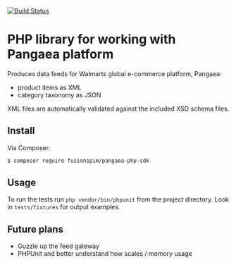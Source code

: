 [![Build Status](https://semaphoreci.com/api/v1/projects/f79de448-d5c0-4e0f-b0e6-a80df6d7906e/490306/badge.svg)](https://semaphoreci.com/gabriel403/pangaea-php-sdk)


PHP library for working with Pangaea platform
===

Produces data feeds for Walmarts global e-commerce platform, Pangaea:

- product items as XML
- category taxonomy as JSON

XML files are automatically validated against the included XSD schema files.


Install
---

Via Composer:

``` bash
$ composer require fusionspim/pangaea-php-sdk
```

Usage
---

To run the tests run `php vendor/bin/phpunit` from the project directory. Look in `tests/fixtures` for output examples.


Future plans
---

- Guzzle up the feed gateway
- PHPUnit and better understand how scales / memory usage

